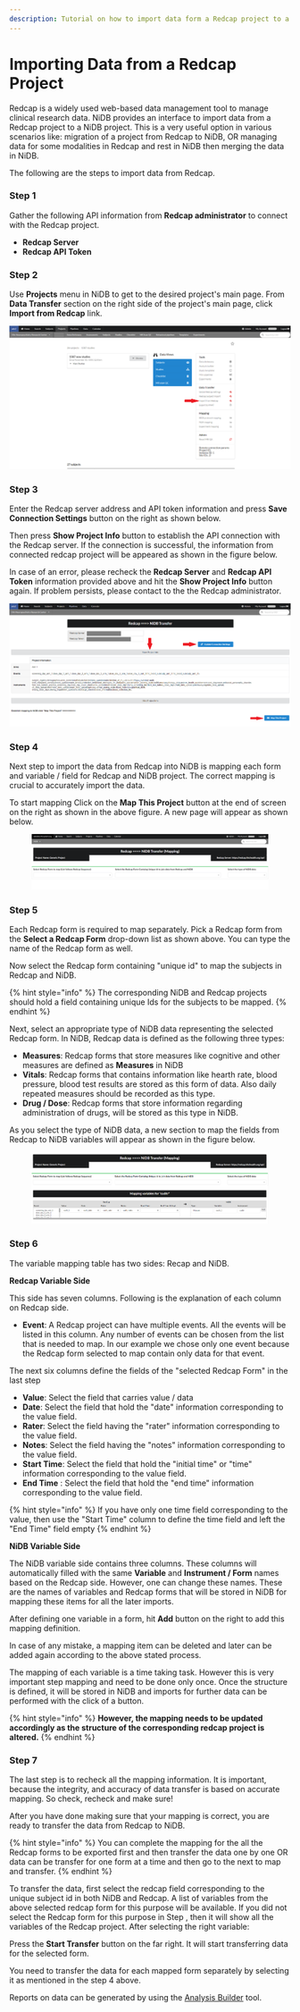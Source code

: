 ```yaml
---
description: Tutorial on how to import data form a Redcap project to a NiDB project
---
```


# Importing Data from a Redcap Project

Redcap is a widely used web-based data management tool to manage clinical research data. NiDB provides an interface to import data from a Redcap project to a NiDB project. This is a very useful option in various scenarios like: migration of a project from Redcap to NiDB, OR managing data for some modalities in Redcap and rest in NiDB then merging the data in NiDB.&#x20;

The following are the steps to import data from Redcap.

### Step 1

Gather the following API information from **Redcap administrator** to connect with the Redcap project.

* **Redcap Server**&#x20;
* **Redcap API Token**

### Step 2

Use **Projects** menu in NiDB to get to the desired project's main page. From **Data Transfer** section on the right side of the project's main page, click **Import from Redcap** link.

![](<../../.gitbook/assets/image (1) (2).png>)

### Step 3

Enter the Redcap server address and API token information and press **Save Connection Settings** button on the right as shown below.

Then press **Show Project Info** button to establish the API connection with the Redcap server. If the connection is successful, the information from connected redcap project will be appeared as shown in the figure below.

In case of an error, please recheck the **Redcap Server** and **Redcap API Token** information provided above and hit the **Show Project Info** button again. If problem persists, please contact to the the Redcap administrator.

![](<../../.gitbook/assets/image (2) (2) (1).png>)

### Step 4

Next step to import the data from Redcap into NiDB is mapping each form and variable / field for Redcap and NiDB project.  The correct mapping is crucial to accurately import the data.

To start mapping Click on the **Map This Project** button at the end of screen on the right as shown in the above figure. A new page will appear as shown below.

<figure><img src="../../.gitbook/assets/RC2NiDB-Step4-1.png" alt=""><figcaption></figcaption></figure>

### Step 5

Each Redcap form is required to map separately. Pick a Redcap form from the **Select a Redcap Form** drop-down list as shown above. You can type the name of the Redcap form as well.

Now select the Redcap form containing "unique id" to map the subjects in Redcap and NiDB.&#x20;

{% hint style="info" %}
The corresponding NiDB and Redcap projects should hold a field containing unique Ids for the subjects to be mapped.
{% endhint %}

Next, select an appropriate type of NiDB data representing the selected Redcap form. In NiDB, Redcap data is defined as the following three types:

* **Measures**: Redcap forms that store measures like cognitive and other measures are defined as **Measures** in NiDB
* **Vitals**: Redcap forms that contains information like hearth rate, blood pressure, blood test results are stored as this form of data. Also daily repeated measures should be recorded as this type.
* **Drug / Dose**: Redcap forms that store information regarding administration of drugs, will be stored as this type in NiDB.

As you select the type of NiDB data, a new section to map the fields from Redcap to NiDB variables will appear as shown in the figure below.

<figure><img src="../../.gitbook/assets/RC2NiDB-Step5.png" alt=""><figcaption></figcaption></figure>

### Step 6

The variable mapping table has two sides: Recap and NiDB.

**Redcap Variable Side**

This side has seven columns. Following is the explanation of each column on Redcap side.

* **Event**: A Redcap project can have multiple events. All the events will be listed in this column. Any number of events can be chosen from the list that is needed to map. In our example we chose only one event because the Redcap form selected to map contain only data for that event.

The next six columns define the fields of the "selected Redcap Form" in the last step

* **Value**: Select the field that carries value / data
* **Date**: Select the field that hold the "date" information corresponding to the value field.
* **Rater**: Select the field having the "rater" information corresponding to the value field.
* **Notes**: Select the field having the "notes" information corresponding to the value field.
* **Start Time**: Select the field that hold the "initial time" or "time" information corresponding to the value field.
* **End Time** : Select the field that hold the "end time" information corresponding to the value field.

{% hint style="info" %}
If you have only one time field corresponding to the value, then use the "Start Time" column to define the time field and left the "End Time" field empty
{% endhint %}



**NiDB Variable Side**

The NiDB variable side contains three columns. These columns will automatically filled with the same **Variable** and **Instrument / Form** names based on the Redcap side. However, one can change these names. These are the names of variables and Redcap forms that will be stored in NiDB for mapping these items for all the later imports.

After defining one variable in a form, hit **Add** button on the right to add this mapping definition.

In case of any mistake, a mapping item can be deleted and later can be added again according to the above stated process.

The mapping of each variable is a time taking task. However this is very important step mapping and need to be done only once. Once the structure is defined, it will be stored in NiDB and imports for further data can be performed with the click of a button.

{% hint style="info" %}
**However, the mapping needs to be updated accordingly as the structure of the corresponding redcap project is altered.**
{% endhint %}

### Step 7

The last step is to recheck all the mapping information. It is important, because the integrity, and accuracy of data transfer is based on accurate mapping. So check, recheck and make sure!

After you have done making sure that your mapping is correct, you are ready to transfer the data from Redcap to NiDB.

{% hint style="info" %}
You can complete the mapping for the all the Redcap forms to be exported first and then transfer the data one by one OR data can be transfer for one form at a time and then go to the next to map and transfer.
{% endhint %}

To transfer the data, first select the redcap field corresponding to the unique subject id in both NiDB and Redcap. A list of variables from the above selected redcap form for this purpose will be available. If you did not select the Redcap form for this purpose in Step , then it will show all the variables of the Redcap project. After selecting the right variable:

Press the **Start Transfer** button on the far right. It will start transferring data for the selected form.

You need to transfer the data for each mapped form separately by selecting it as mentioned in the step 4 above.

Reports on data can be generated by using the [Analysis Builder](../analysis-builder.md) tool.

